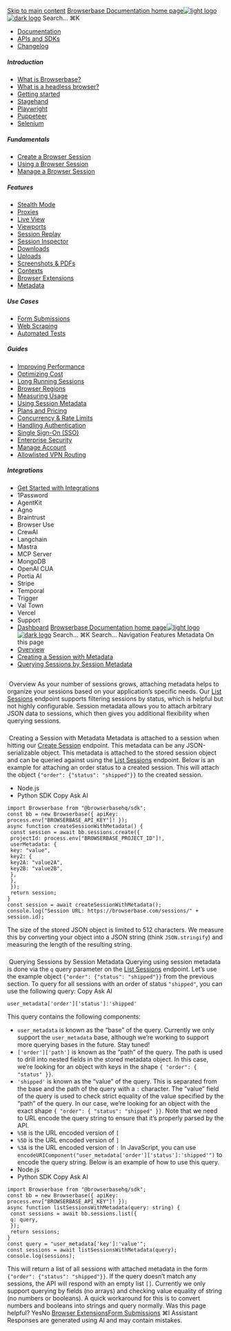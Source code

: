 [Skip to main content](#content-area)
[Browserbase Documentation home page![light logo](https://mintcdn.com/browserbase/lUkHCCQ3HJMpCnfp/logo/light.svg?fit=max&auto=format&n=lUkHCCQ3HJMpCnfp&q=85&s=0f99c87492a4fb0e9bfc45075a78c64f)![dark logo](https://mintcdn.com/browserbase/lUkHCCQ3HJMpCnfp/logo/dark.svg?fit=max&auto=format&n=lUkHCCQ3HJMpCnfp&q=85&s=645b212b9cbee8bebf84f318c2baaac0)](https://www.browserbase.com)
Search...
⌘K
 * [Documentation](/introduction/what-is-browserbase)
 * [APIs and SDKs](/reference/introduction)
 * [Changelog](https://www.browserbase.com/changelog)
##### Introduction
 * [What is Browserbase?](/introduction/what-is-browserbase)
 * [What is a headless browser?](/introduction/what-is-headless-browser)
 * [Getting started](/introduction/getting-started)
 * [Stagehand](/introduction/stagehand)
 * [Playwright](/introduction/playwright)
 * [Puppeteer](/introduction/puppeteer)
 * [Selenium](/introduction/selenium)
##### Fundamentals
 * [Create a Browser Session](/fundamentals/create-browser-session)
 * [Using a Browser Session](/fundamentals/using-browser-session)
 * [Manage a Browser Session](/fundamentals/manage-browser-session)
##### Features
 * [Stealth Mode](/features/stealth-mode)
 * [Proxies](/features/proxies)
 * [Live View](/features/session-live-view)
 * [Viewports](/features/viewports)
 * [Session Replay](/features/session-replay)
 * [Session Inspector](/features/session-inspector)
 * [Downloads](/features/downloads)
 * [Uploads](/features/uploads)
 * [Screenshots & PDFs](/features/screenshots)
 * [Contexts](/features/contexts)
 * [Browser Extensions](/features/browser-extensions)
 * [Metadata](/features/session-metadata)
##### Use Cases
 * [Form Submissions](/use-cases/automating-form-submissions)
 * [Web Scraping](/use-cases/scraping-website)
 * [Automated Tests](/use-cases/building-automated-tests)
##### Guides
 * [Improving Performance](/guides/speed-optimization)
 * [Optimizing Cost](/guides/cost-optimization)
 * [Long Running Sessions](/guides/long-running-sessions)
 * [Browser Regions](/guides/multi-region)
 * [Measuring Usage](/guides/measuring-usage)
 * [Using Session Metadata](/guides/using-session-metadata)
 * [Plans and Pricing](/guides/plans-and-pricing)
 * [Concurrency & Rate Limits](/guides/concurrency-rate-limits)
 * [Handling Authentication](/guides/authentication)
 * [Single Sign-On (SSO)](/guides/sso-setup)
 * [Enterprise Security](/guides/security)
 * [Manage Account](/guides/manage-account)
 * [Allowlisted VPN Routing](/guides/vpn)
##### Integrations
 * [Get Started with Integrations](/integrations/get-started)
 * 1Password
 * AgentKit
 * Agno
 * Braintrust
 * Browser Use
 * CrewAI
 * Langchain
 * Mastra
 * MCP Server
 * MongoDB
 * OpenAI CUA
 * Portia AI
 * Stripe
 * Temporal
 * Trigger
 * Val Town
 * Vercel
 * Support
 * [Dashboard](https://www.browserbase.com/overview)
[Browserbase Documentation home page![light logo](https://mintcdn.com/browserbase/lUkHCCQ3HJMpCnfp/logo/light.svg?fit=max&auto=format&n=lUkHCCQ3HJMpCnfp&q=85&s=0f99c87492a4fb0e9bfc45075a78c64f)![dark logo](https://mintcdn.com/browserbase/lUkHCCQ3HJMpCnfp/logo/dark.svg?fit=max&auto=format&n=lUkHCCQ3HJMpCnfp&q=85&s=645b212b9cbee8bebf84f318c2baaac0)](https://www.browserbase.com)
Search...
⌘K
Search...
Navigation
Features
Metadata
On this page
 * [Overview](#overview)
 * [Creating a Session with Metadata](#creating-a-session-with-metadata)
 * [Querying Sessions by Session Metadata](#querying-sessions-by-session-metadata)
## 
[​](#overview)
Overview
As your number of sessions grows, attaching metadata helps to organize your sessions based on your application’s specific needs. Our [List Sessions](/reference/api/list-sessions) endpoint supports filtering sessions by status, which is helpful but not highly configurable. Session metadata allows you to attach arbitrary JSON data to sessions, which then gives you additional flexibility when querying sessions.
### 
[​](#creating-a-session-with-metadata)
Creating a Session with Metadata
Metadata is attached to a session when hitting our [Create Session](/reference/api/create-a-session) endpoint. This metadata can be any JSON-serializable object. This metadata is attached to the stored session object and can be queried against using the [List Sessions](/reference/api/list-sessions) endpoint. Below is an example for attaching an order status to a created session. This will attach the object `{"order": {"status": "shipped"}}` to the created session.
 * Node.js
 * Python
SDK
Copy
Ask AI
```
import Browserbase from "@browserbasehq/sdk";
const bb = new Browserbase({ apiKey: process.env["BROWSERBASE_API_KEY"]! });
async function createSessionWithMetadata() {
 const session = await bb.sessions.create({
 projectId: process.env["BROWSERBASE_PROJECT_ID"]!,
 userMetadata: {
 key: "value",
 key2: {
 key2A: "value2A",
 key2B: "value2B",
 },
 },
 });
 return session;
}
const session = await createSessionWithMetadata();
console.log("Session URL: https://browserbase.com/sessions/" + session.id);
```
The size of the stored JSON object is limited to 512 characters. We measure this by converting your object into a JSON string (think `JSON.stringify`) and measuring the length of the resulting string.
### 
[​](#querying-sessions-by-session-metadata)
Querying Sessions by Session Metadata
Querying using session metadata is done via the `q` query parameter on the [List Sessions](/reference/api/list-sessions) endpoint. Let’s use the example object `{"order": {"status": "shipped"}}` from the previous section. To query for all sessions with an order of status `"shipped"`, you can use the following query:
Copy
Ask AI
```
user_metadata['order']['status']:'shipped'
```
This query contains the following components:
 * `user_metadata` is known as the “base” of the query. Currently we only support the `user_metadata` base, although we’re working to support more querying bases in the future. Stay tuned!
 * `['order']['path']` is known as the “path” of the query. The path is used to drill into nested fields in the stored metadata object. In this case, we’re looking for an object with keys in the shape `{ "order": { "status" }}`.
 * `'shipped'` is known as the “value” of the query. This is separated from the base and the path of the query with a `:` character. The “value” field of the query is used to check strict equality of the value specified by the “path” of the query. In our case, we’re looking for an object with the exact shape `{ "order": { "status": "shipped" }}`.
Note that we need to URL encode the query string to ensure that it’s properly parsed by the API.
 * `%5B` is the URL encoded version of `[`
 * `%5D` is the URL encoded version of `]`
 * `%3A` is the URL encoded version of `:`
In JavaScript, you can use `encodeURIComponent("user_metadata['order']['status']:'shipped'")` to encode the query string.
Below is an example of how to use this query.
 * Node.js
 * Python
SDK
Copy
Ask AI
```
import Browserbase from "@browserbasehq/sdk";
const bb = new Browserbase({ apiKey: process.env["BROWSERBASE_API_KEY"]! });
async function listSessionsWithMetadata(query: string) {
 const sessions = await bb.sessions.list({
 q: query,
 });
 return sessions;
}
const query = "user_metadata['key']:'value'";
const sessions = await listSessionsWithMetadata(query);
console.log(sessions);
```
This will return a list of all sessions with attached metadata in the form `{"order": {"status": "shipped"}}`. If the query doesn’t match any sessions, the API will respond with an empty list `[]`.
Currently we only support querying by fields (no arrays) and checking value equality of string (no numbers or booleans). A quick workaround for this is to convert numbers and booleans into strings and query normally.
Was this page helpful?
YesNo
[Browser Extensions](/features/browser-extensions)[Form Submissions](/use-cases/automating-form-submissions)
⌘I
Assistant
Responses are generated using AI and may contain mistakes.